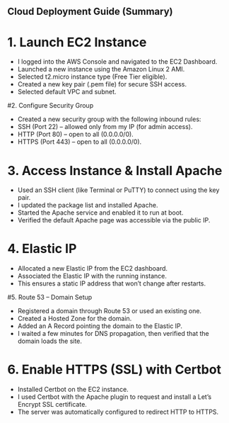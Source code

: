 ## Cloud Deployment Guide (Summary)
# 1. Launch EC2 Instance
- I logged into the AWS Console and navigated to the EC2 Dashboard.
- Launched a new instance using the Amazon Linux 2 AMI.
- Selected t2.micro instance type (Free Tier eligible).
- Created a new key pair (.pem file) for secure SSH access.
- Selected default VPC and subnet.

#2. Configure Security Group
- Created a new security group with the following inbound rules:
- SSH (Port 22) – allowed only from my IP (for admin access).
- HTTP (Port 80) – open to all (0.0.0.0/0).
- HTTPS (Port 443) – open to all (0.0.0.0/0).

# 3. Access Instance & Install Apache
- Used an SSH client (like Terminal or PuTTY) to connect using the key pair.
- I updated the package list and installed Apache.
- Started the Apache service and enabled it to run at boot.
- Verified the default Apache page was accessible via the public IP.

# 4. Elastic IP
- Allocated a new Elastic IP from the EC2 dashboard.
- Associated the Elastic IP with the running instance.
- This ensures a static IP address that won’t change after restarts.

#5. Route 53 – Domain Setup
- Registered a domain through Route 53 or used an existing one.
- Created a Hosted Zone for the domain.
- Added an A Record pointing the domain to the Elastic IP.
- I waited a few minutes for DNS propagation, then verified that the domain loads the site.

# 6. Enable HTTPS (SSL) with Certbot
- Installed Certbot on the EC2 instance.
- I used Certbot with the Apache plugin to request and install a Let’s Encrypt SSL certificate.
- The server was automatically configured to redirect HTTP to HTTPS.
